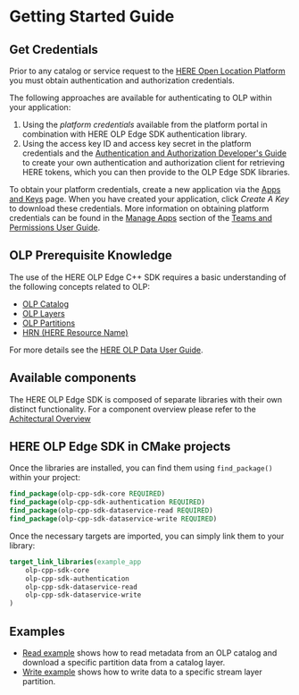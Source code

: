 # Getting Started Guide

## Get Credentials

Prior to any catalog or service request to the [HERE Open Location Platform](https://platform.here.com) you must obtain authentication and authorization credentials.

The following approaches are available for authenticating to OLP within your application:

1. Using the _platform credentials_ available from the platform portal in combination with HERE OLP Edge SDK authentication library.
2. Using the access key ID and access key secret in the platform credentials and the [Authentication and Authorization Developer's Guide](https://developer.here.com/olp/documentation/access_control/topics/introduction.html) to create your own authentication and authorization client for retrieving HERE tokens, which you can then provide to the OLP Edge SDK libraries.

To obtain your platform credentials, create a new application via the [Apps and Keys](https://platform.here.com/profile/apps-and-keys) page. When you have created your application, click _Create A Key_ to download these credentials. More information on obtaining platform credentials can be found in the [Manage Apps](https://developer.here.com/olp/documentation/access-control/user-guide/topics/manage-apps.html) section of the [Teams and Permissions User Guide](https://developer.here.com/olp/documentation/access-control/user-guide/index.html).

## OLP Prerequisite Knowledge

The use of the HERE OLP Edge C++ SDK requires a basic understanding of the following concepts related to OLP:

* [OLP Catalog](https://developer.here.com/olp/documentation/data-user-guide/shared_content/topics/olp/concepts/catalogs.html)
* [OLP Layers](https://developer.here.com/olp/documentation/data-user-guide/shared_content/topics/olp/concepts/layers.html)
* [OLP Partitions](https://developer.here.com/olp/documentation/data-user-guide/shared_content/topics/olp/concepts/partitions.html)
* [HRN (HERE Resource Name)](https://developer.here.com/olp/documentation/data-user-guide/shared_content/topics/olp/concepts/hrn.html)

For more details see the [HERE OLP Data User Guide](https://developer.here.com/olp/documentation/data-user-guide/index.html).

## Available components

The HERE OLP Edge SDK is composed of separate libraries with their own distinct functionality. For a component overview please refer to the [Achitectural Overview](OverallArchitecture.md)


## HERE OLP Edge SDK in CMake projects

Once the libraries are installed, you can find them using `find_package()` within your project:

```CMake
find_package(olp-cpp-sdk-core REQUIRED)
find_package(olp-cpp-sdk-authentication REQUIRED)
find_package(olp-cpp-sdk-dataservice-read REQUIRED)
find_package(olp-cpp-sdk-dataservice-write REQUIRED)
```

Once the necessary targets are imported, you can simply link them to your library:

```CMake
target_link_libraries(example_app
    olp-cpp-sdk-core
    olp-cpp-sdk-authentication
    olp-cpp-sdk-dataservice-read
    olp-cpp-sdk-dataservice-write
)
```

## Examples

* [Read example](dataservice-read-catalog-example.md) shows how to read metadata from an OLP catalog and download a specific partition data from a catalog layer.
* [Write example](dataservice-write-example.md) shows how to write data to a specific stream layer partition.
